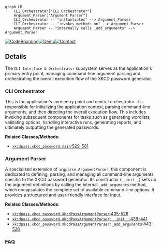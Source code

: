 ```mermaid
graph LR
    CLI_Orchestrator["CLI Orchestrator"]
    Argument_Parser["Argument Parser"]
    CLI_Orchestrator -- "instantiates" --> Argument_Parser
    CLI_Orchestrator -- "invokes methods on" --> Argument_Parser
    Argument_Parser -- "internally calls _add_arguments" --> Argument_Parser
```

[![CodeBoarding](https://img.shields.io/badge/Generated%20by-CodeBoarding-9cf?style=flat-square)](https://github.com/CodeBoarding/CodeBoarding)[![Demo](https://img.shields.io/badge/Try%20our-Demo-blue?style=flat-square)](https://www.codeboarding.org/demo)[![Contact](https://img.shields.io/badge/Contact%20us%20-%20contact@codeboarding.org-lightgrey?style=flat-square)](mailto:contact@codeboarding.org)

## Details

The `CLI Interface & Orchestrator` subsystem serves as the application's primary entry point, managing command-line argument parsing and orchestrating the overall execution flow of the XKCD password generator.

### CLI Orchestrator
This is the application's core entry point and central orchestrator. It is responsible for initializing the application context, parsing command-line arguments, and then directing the overall execution flow. This includes invoking subsequent components for tasks such as generating wordlists, validating options, handling interactive runs, generating reports, and ultimately outputting the generated passwords.


**Related Classes/Methods**:

- <a href="https://github.com/redacted/XKCD-password-generator/blob/master/xkcdpass/xkcd_password.py#L529-L561" target="_blank" rel="noopener noreferrer">`xkcdpass.xkcd_password.main`:529-561</a>


### Argument Parser
A specialized extension of `argparse.ArgumentParser`, this component is dedicated to defining, parsing, and managing all command-line arguments specific to the XKCD password generator. Its constructor (`__init__`) sets up the argument definitions by calling the internal `_add_arguments` method, which encapsulates the complete set of available command-line options. It provides a structured and user-friendly interface for input.


**Related Classes/Methods**:

- <a href="https://github.com/redacted/XKCD-password-generator/blob/master/xkcdpass/xkcd_password.py#L435-L526" target="_blank" rel="noopener noreferrer">`xkcdpass.xkcd_password.XkcdPassArgumentParser`:435-526</a>
- <a href="https://github.com/redacted/XKCD-password-generator/blob/master/xkcdpass/xkcd_password.py#L438-L441" target="_blank" rel="noopener noreferrer">`xkcdpass.xkcd_password.XkcdPassArgumentParser:__init__`:438-441</a>
- <a href="https://github.com/redacted/XKCD-password-generator/blob/master/xkcdpass/xkcd_password.py#L443-L526" target="_blank" rel="noopener noreferrer">`xkcdpass.xkcd_password.XkcdPassArgumentParser:_add_arguments`:443-526</a>




### [FAQ](https://github.com/CodeBoarding/GeneratedOnBoardings/tree/main?tab=readme-ov-file#faq)